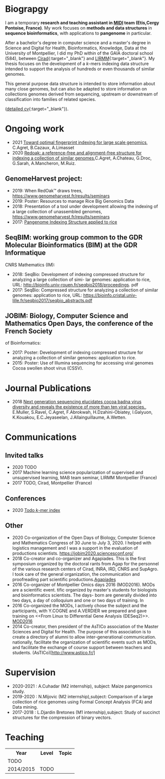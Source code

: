 # Biograpgy
I am a temporary **research and teaching assistant in [MIDI](https://www.etis-lab.fr/la-recherche/equipe-midi/) team (Etis,Cergy Pontoise, France)**. 
My work focuses on **methods and data structures** in **sequence bioinformatics**, with applications to **pangenome** in particular.


After a bachelor's degree in computer science and a master's degree in Science and Digital for Health,
Bioinformatics, Knowledge, Data at the University of Montpellier, I did my PhD within
of the GAIA doctoral school (584), between [Cirad](https://www.cirad.fr/en/){:target="_blank"} and [LIRMM](https://www.lirmm.fr/){:target="_blank"}. My thesis focuses on the development of a
_k_-mers indexing data structure intended to support the analysis of hundreds or even thousands of similar genomes. 

This general purpose data structure is intended to store information about many close genomes, but can also be adapted to store information on collections
genomes derived from sequencing, upstream or downstream of classification into families of related species.

([detailed cv](cv.md){:target="_blank"}).

# Ongoing work
- 2021 [Toward optimal fingerprint indexing for large scale genomics](https://www.biorxiv.org/content/biorxiv/early/2021/11/05/2021.11.04.467355.full.pdf), C.Agret, B.Cazaux, A.Limasset 
- 2020 [Redoak: a reference-free and alignment-free structure for indexing a collection of similar genomes](https://www.biorxiv.org/content/early/2020/12/21/2020.12.19.423583),C.Agret, A.Chateau, G.Droc, G.Sarah, A.Mancheron,  M.Ruiz.


## GenomeHarvest project:
- 2019:  When RedOak™ draws trees, https://www.genomeharvest.fr/results/seminars
- 2019: Poster: Resources to manage Rice Big Genomics Data
- 2018: Presentation of a tool under development allowing the indexing of a large collection of
unassembled genomes, https://www.genomeharvest.fr/results/seminars
- 2017: [Pangenome Indexing Structure applied to rice](https://www.genomeharvest.fr/results/seminars)


## SeqBIM: working group common to the GDR Molecular Bioinformatics (BIM) at the GDR Informatique
CNRS Mathematics (IM):
- 2018: SeqBio: Development of indexing compressed structure for analyzing a large collection of simi-
lar genomes: application to rice, URL: http://bioinfo.univ-rouen.fr/seqbio2018/proceedings.
pdf
- 2017: SeqBio: Compressed structure for analyzing a collection of similar genomes: application to rice,
URL: https://bioinfo.cristal.univ-lille.fr/seqbio2017/seqbio_abstracts.pdf


## JOBIM: Biology, Computer Science and Mathematics Open Days, the conference of the French Society
of Bioinformatics:
- 2017: Poster: Development of indexing compressed structure for analyzing a collection of similar
genomes: application to rice.
- 2015: Poster: Use of Illumina sequencing for accessing viral genomes Cocoa swollen shoot virus
(CSSV).


# Journal Publications
- 2018 [Next generation sequencing elucidates cocoa badna virus diversity and reveals the existence of more than ten viral species.](https://linkinghub.elsevier.com/retrieve/pii/S0168170217306743), E.Muller, S.Ravel, C.Agret, F.Abrokwah, H.Dzahini-Obiatey, I.Galyuon, K.Kouakou, E.C.Jeyaseelan,
J.Allainguillaume, A.Wetten.


# Communications
## Invited talks
- 2020 TODO
- 2017 Machine learning science popularization of supervised and unsupervised learning, MAB team seminar, LIRMM Montpellier (France)
- 2017 TODO, Cirad, Montpellier (France)


## Conferences
- 2020 [Todo _k_-mer index](todo.todo)


## Other
- 2020 Co-organization of the Open Days of Biology, Computer Science and Mathematics Congress of 30
June to July 3, 2020. I helped with logistics management and I was a support in the evaluation of productions
scientists. https://jobim2020.sciencesconf.org/
- 2018 Co-creator and co-organizer and Agapiades. This is the first symposium organized by the doctoral
rants from Agap for the personnel of the various research centers of Cirad, INRA, IRD,
CNRS and SupAgro. I took care of the general organization, the communication and proofreading part
scientific productions.[Agapiades](https://agapiades.sciencesconf.org/)
- 2016 Co-organizer of Montpellier Omics days 2016 (MOD2016). MODs are a scientific event.
tific organized by master's students for biologists and bioinformatics scientists. The days-
born are generally divided into two days, a day of colloquium and one or two days of training. In
- 2016 Co-organized the MODs, I actively chose the subject and the participants, with Y.COGNE and A.VERDIER
we prepared and gave training on <<From Linux to Differential Gene Analysis (DESeq2)>>. [MOD2016](https://mod2016.wordpress.com/)
- 2014 Co-creator, then president of the AsTICo association of the Master Sciences and Digital for Health.
The purpose of this association is to create a directory of alumni to allow inter-generational communication.
nationally, facilitate the organization of scientific events such as MODs, and facilitate the exchange of
course support between teachers and students. (AsTICo)[http://www.astico.fr/]


# Supervision
- 2020-2021 : A.Cuhadar (M2 internship), subject: Maize pangenomics study.
- 2019-2020 : N.Mijovic (M2 internship),subject: Comparison of a large collection of rice genomes using Formal Concept Analysis (FCA) and Data mining.
- 2017-2018 : L.Djardin Bretones (M1 internship),subject: Study of succinct structures for the compression of binary vectors.


# Teaching
<table>
  <tr>
    <th>Year</th><th>Level</th><th>Topic</th>
  </tr>
   <tr>
    <td>TODO</td>
  </tr>
   <tr>
    <td>2014/2015</td><td>TODO</td>
  </tr>
</table>
